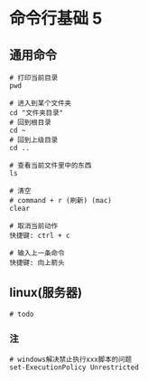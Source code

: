 # 命令行基础 5

## 通用命令

```shell
# 打印当前目录
pwd

# 进入到某个文件夹
cd "文件夹目录"
# 回到根目录
cd ~ 
# 回到上级目录
cd ..

# 查看当前文件里中的东西
ls

# 清空
# command + r (刷新) (mac)
clear

# 取消当前动作
快捷键: ctrl + c

# 输入上一条命令
快捷键: 向上箭头
```

## linux(服务器)

```shell
# todo
```

### 注

```shell
# windows解决禁止执行xxx脚本的问题
set-ExecutionPolicy Unrestricted
```

